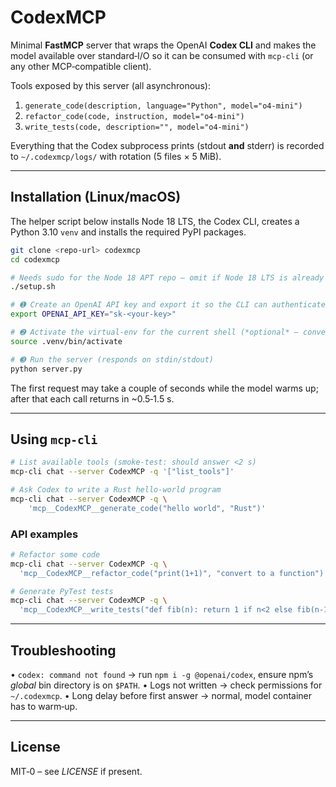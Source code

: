 # CodexMCP

Minimal **FastMCP** server that wraps the OpenAI **Codex CLI** and makes the
model available over standard‑I/O so it can be consumed with `mcp‑cli` (or any
other MCP‑compatible client).

Tools exposed by this server (all asynchronous):

1. `generate_code(description, language="Python", model="o4-mini")`
2. `refactor_code(code, instruction, model="o4-mini")`
3. `write_tests(code, description="", model="o4-mini")`

Everything that the Codex subprocess prints (stdout **and** stderr) is recorded
to `~/.codexmcp/logs/` with rotation (5 files × 5 MiB).

---

## Installation (Linux/macOS)

The helper script below installs Node 18 LTS, the Codex CLI, creates a Python
3.10 `venv` and installs the required PyPI packages.

```bash
git clone <repo‑url> codexmcp
cd codexmcp

# Needs sudo for the Node 18 APT repo – omit if Node 18 LTS is already present.
./setup.sh

# ➊ Create an OpenAI API key and export it so the CLI can authenticate
export OPENAI_API_KEY="sk‑<your‑key>"

# ➋ Activate the virtual‑env for the current shell (*optional* – convenience)
source .venv/bin/activate

# ➌ Run the server (responds on stdin/stdout)
python server.py
```

The first request may take a couple of seconds while the model warms up; after
that each call returns in ~0.5‑1.5 s.

---

## Using `mcp‑cli`

```bash
# List available tools (smoke‑test: should answer <2 s)
mcp-cli chat --server CodexMCP -q '["list_tools"]'

# Ask Codex to write a Rust hello‑world program
mcp-cli chat --server CodexMCP -q \
    'mcp__CodexMCP__generate_code("hello world", "Rust")'
```

### API examples

```bash
# Refactor some code
mcp-cli chat --server CodexMCP -q \
  'mcp__CodexMCP__refactor_code("print(1+1)", "convert to a function")'

# Generate PyTest tests
mcp-cli chat --server CodexMCP -q \
  'mcp__CodexMCP__write_tests("def fib(n): return 1 if n<2 else fib(n-1)+fib(n-2)")'
```

---

## Troubleshooting

• `codex: command not found` → run `npm i -g @openai/codex`, ensure
  npm’s *global* bin directory is on `$PATH`.
• Logs not written → check permissions for `~/.codexmcp`.
• Long delay before first answer → normal, model container has to warm‑up.

---

## License

MIT‑0 – see *LICENSE* if present.
